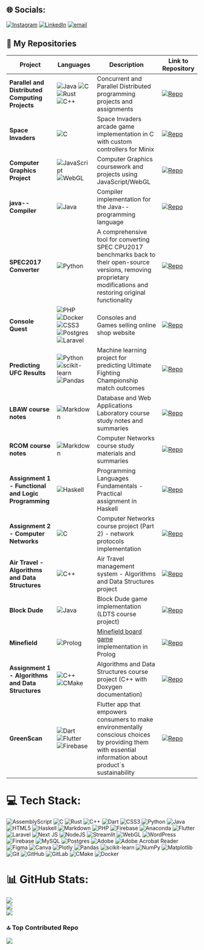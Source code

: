 
## 🌐 Socials:
[![Instagram](https://img.shields.io/badge/Instagram-%23E4405F.svg?logo=Instagram&logoColor=white)](https://instagram.com/eduardo_cunha04) [![LinkedIn](https://img.shields.io/badge/LinkedIn-%230077B5.svg?logo=linkedin&logoColor=white)](https://linkedin.com/in/eduardo-cunha4970) [![email](https://img.shields.io/badge/Email-D14836?logo=gmail&logoColor=white)](mailto:edumrcunha@gmail.com) 


## 📂 My Repositories

| Project | Languages | Description | Link to Repository |
|------------|----------|-------------|------|
| **Parallel and Distributed Computing Projects** | ![Java](https://img.shields.io/badge/java-%23ED8B00.svg?style=for-the-badge&logo=openjdk&logoColor=white) ![C](https://img.shields.io/badge/c-%2300599C.svg?style=for-the-badge&logo=c&logoColor=white) ![Rust](https://img.shields.io/badge/rust-%23CE422B.svg?style=for-the-badge&logo=rust&logoColor=white) ![C++](https://img.shields.io/badge/c++-%2300599C.svg?style=for-the-badge&logo=c%2B%2B&logoColor=white) | Concurrent and Parallel Distributed programming projects and assignments | [![Repo](https://img.shields.io/badge/Repository-181717?style=for-the-badge&logo=github&logoColor=white)](https://github.com/educunhA04/cpd_projects) |
| **Space Invaders** | ![C](https://img.shields.io/badge/c-%2300599C.svg?style=for-the-badge&logo=c&logoColor=white) | Space Invaders arcade game implementation in C with custom controllers for Minix | [![Repo](https://img.shields.io/badge/Repository-181717?style=for-the-badge&logo=github&logoColor=white)](https://github.com/educunhA04/space_invaders) |
| **Computer Graphics Project** | ![JavaScript](https://img.shields.io/badge/javascript-%23323330.svg?style=for-the-badge&logo=javascript&logoColor=%23F7DF1E) ![WebGL](https://img.shields.io/badge/WebGL-990000?logo=webgl&logoColor=white&style=for-the-badge) | Computer Graphics coursework and projects using JavaScript/WebGL | [![Repo](https://img.shields.io/badge/Repository-181717?style=for-the-badge&logo=github&logoColor=white)](https://github.com/educunhA04/cg) |
| **java-- Compiler** | ![Java](https://img.shields.io/badge/java-%23ED8B00.svg?style=for-the-badge&logo=openjdk&logoColor=white) | Compiler implementation for the Java-- programming language | [![Repo](https://img.shields.io/badge/Repository-181717?style=for-the-badge&logo=github&logoColor=white)](https://github.com/educunhA04/java--comp) |
| **SPEC2017 Converter** | ![Python](https://img.shields.io/badge/python-3670A0?style=for-the-badge&logo=python&logoColor=ffdd54) | A comprehensive tool for converting SPEC CPU2017 benchmarks back to their open-source versions, removing proprietary modifications and restoring original functionality | [![Repo](https://img.shields.io/badge/Repository-181717?style=for-the-badge&logo=github&logoColor=white)](https://github.com/specs-feup/spec2017-converter) |
| **Console Quest** | ![PHP](https://img.shields.io/badge/php-%23777BB4.svg?style=for-the-badge&logo=php&logoColor=white) ![Docker](https://img.shields.io/badge/docker-%230db7ed.svg?style=for-the-badge&logo=docker&logoColor=white) ![CSS3](https://img.shields.io/badge/css3-%231572B6.svg?style=for-the-badge&logo=css3&logoColor=white) ![Postgres](https://img.shields.io/badge/postgres-%23316192.svg?style=for-the-badge&logo=postgresql&logoColor=white) ![Laravel](https://img.shields.io/badge/laravel-%23FF2D20.svg?style=for-the-badge&logo=laravel&logoColor=white)| Consoles and Games selling online shop website| [![Repo](https://img.shields.io/badge/Repository-181717?style=for-the-badge&logo=github&logoColor=white)](https://github.com/educunhA04/ConsoleQuest) |
| **Predicting UFC Results** | ![Python](https://img.shields.io/badge/python-3670A0?style=for-the-badge&logo=python&logoColor=ffdd54) ![scikit-learn](https://img.shields.io/badge/scikit--learn-%23F7931E.svg?style=for-the-badge&logo=scikit-learn&logoColor=white) ![Pandas](https://img.shields.io/badge/pandas-%23150458.svg?style=for-the-badge&logo=pandas&logoColor=white)| Machine learning project for predicting Ultimate Fighting Championship match outcomes | [![Repo](https://img.shields.io/badge/Repository-181717?style=for-the-badge&logo=github&logoColor=white)](https://github.com/educunhA04/predicting_UFC_results) |
| **LBAW course notes** | ![Markdown](https://img.shields.io/badge/markdown-%23000000.svg?style=for-the-badge&logo=markdown&logoColor=white) | Database and Web Applications Laboratory course study notes and summaries | [![Repo](https://img.shields.io/badge/Repository-181717?style=for-the-badge&logo=github&logoColor=white)](https://github.com/educunhA04/lbaw_resumos) |
| **RCOM course notes** | ![Markdown](https://img.shields.io/badge/markdown-%23000000.svg?style=for-the-badge&logo=markdown&logoColor=white) | Computer Networks course study materials and summaries | [![Repo](https://img.shields.io/badge/Repository-181717?style=for-the-badge&logo=github&logoColor=white)](https://github.com/educunhA04/rcom_resumos) |
| **Assignment 1 - Functional and Logic Programming** | ![Haskell](https://img.shields.io/badge/Haskell-5e5086?style=for-the-badge&logo=haskell&logoColor=white) | Programming Languages Fundamentals - Practical assignment in Haskell | [![Repo](https://img.shields.io/badge/Repository-181717?style=for-the-badge&logo=github&logoColor=white)](https://github.com/educunhA04/pfl_tp1) |
| **Assignment 2 - Computer Networks** | ![C](https://img.shields.io/badge/c-%2300599C.svg?style=for-the-badge&logo=c&logoColor=white) | Computer Networks course project (Part 2) - network protocols implementation | [![Repo](https://img.shields.io/badge/Repository-181717?style=for-the-badge&logo=github&logoColor=white)](https://github.com/educunhA04/rcom2) |
| **Air Travel - Algorithms and Data Structures** | ![C++](https://img.shields.io/badge/c++-%2300599C.svg?style=for-the-badge&logo=c%2B%2B&logoColor=white) | Air Travel management system - Algorithms and Data Structures project | [![Repo](https://img.shields.io/badge/Repository-181717?style=for-the-badge&logo=github&logoColor=white)](https://github.com/educunhA04/airTravelAED) |
| **Block Dude** | ![Java](https://img.shields.io/badge/java-%23ED8B00.svg?style=for-the-badge&logo=openjdk&logoColor=white) | Block Dude game implementation (LDTS course project) | [![Repo](https://img.shields.io/badge/Repository-181717?style=for-the-badge&logo=github&logoColor=white)](https://github.com/educunhA04/block_dude) |
| **Minefield** | ![Prolog](https://img.shields.io/badge/Prolog-1F4F8C?style=for-the-badge&logo=prolog&logoColor=white) | [Minefield board game](https://boardgamegeek.com/boardgame/420797/minefield) implementation in Prolog | [![Repo](https://img.shields.io/badge/Repository-181717?style=for-the-badge&logo=github&logoColor=white)](https://github.com/educunhA04/minefield) |
| **Assignment 1 - Algorithms and Data Structures** | ![C++](https://img.shields.io/badge/c++-%2300599C.svg?style=for-the-badge&logo=c%2B%2B&logoColor=white) ![CMake](https://img.shields.io/badge/CMake-%23008FBA.svg?style=for-the-badge&logo=cmake&logoColor=white) | Algorithms and Data Structures course project (C++ with Doxygen documentation) | [![Repo](https://img.shields.io/badge/Repository-181717?style=for-the-badge&logo=github&logoColor=white)](https://github.com/educunhA04/projectaed) |
| **GreenScan** | ![Dart](https://img.shields.io/badge/dart-%230175C2.svg?style=for-the-badge&logo=dart&logoColor=white) ![Flutter](https://img.shields.io/badge/Flutter-%2302569B.svg?style=for-the-badge&logo=Flutter&logoColor=white) ![Firebase](https://img.shields.io/badge/firebase-%23039BE5.svg?style=for-the-badge&logo=firebase) | Flutter app that empowers consumers to make environmentally conscious choices by providing them with essential information about product´s sustainability | [![Repo](https://img.shields.io/badge/Repository-181717?style=for-the-badge&logo=github&logoColor=white)](https://github.com/FEUP-LEIC-ES-2023-24/2LEIC08T3) |

# 💻 Tech Stack:
![AssemblyScript](https://img.shields.io/badge/assembly%20script-%23000000.svg?style=for-the-badge&logo=assemblyscript&logoColor=white) ![C](https://img.shields.io/badge/c-%2300599C.svg?style=for-the-badge&logo=c&logoColor=white) ![Rust](https://img.shields.io/badge/rust-%23CE422B.svg?style=for-the-badge&logo=rust&logoColor=white) ![C++](https://img.shields.io/badge/c++-%2300599C.svg?style=for-the-badge&logo=c%2B%2B&logoColor=white) ![Dart](https://img.shields.io/badge/dart-%230175C2.svg?style=for-the-badge&logo=dart&logoColor=white) ![CSS3](https://img.shields.io/badge/css3-%231572B6.svg?style=for-the-badge&logo=css3&logoColor=white) ![Python](https://img.shields.io/badge/python-3670A0?style=for-the-badge&logo=python&logoColor=ffdd54) ![Java](https://img.shields.io/badge/java-%23ED8B00.svg?style=for-the-badge&logo=openjdk&logoColor=white) ![HTML5](https://img.shields.io/badge/html5-%23E34F26.svg?style=for-the-badge&logo=html5&logoColor=white) ![Haskell](https://img.shields.io/badge/Haskell-5e5086?style=for-the-badge&logo=haskell&logoColor=white) ![Markdown](https://img.shields.io/badge/markdown-%23000000.svg?style=for-the-badge&logo=markdown&logoColor=white) ![PHP](https://img.shields.io/badge/php-%23777BB4.svg?style=for-the-badge&logo=php&logoColor=white) ![Firebase](https://img.shields.io/badge/firebase-%23039BE5.svg?style=for-the-badge&logo=firebase) ![Anaconda](https://img.shields.io/badge/Anaconda-%2344A833.svg?style=for-the-badge&logo=anaconda&logoColor=white) ![Flutter](https://img.shields.io/badge/Flutter-%2302569B.svg?style=for-the-badge&logo=Flutter&logoColor=white) ![Laravel](https://img.shields.io/badge/laravel-%23FF2D20.svg?style=for-the-badge&logo=laravel&logoColor=white) ![Next JS](https://img.shields.io/badge/Next-black?style=for-the-badge&logo=next.js&logoColor=white) ![NodeJS](https://img.shields.io/badge/node.js-6DA55F?style=for-the-badge&logo=node.js&logoColor=white) ![Streamlit](https://img.shields.io/badge/Streamlit-%23FE4B4B.svg?style=for-the-badge&logo=streamlit&logoColor=white) ![WebGL](https://img.shields.io/badge/WebGL-990000?logo=webgl&logoColor=white&style=for-the-badge) ![WordPress](https://img.shields.io/badge/WordPress-%23117AC9.svg?style=for-the-badge&logo=WordPress&logoColor=white) ![Firebase](https://img.shields.io/badge/firebase-a08021?style=for-the-badge&logo=firebase&logoColor=ffcd34) ![MySQL](https://img.shields.io/badge/mysql-4479A1.svg?style=for-the-badge&logo=mysql&logoColor=white) ![Postgres](https://img.shields.io/badge/postgres-%23316192.svg?style=for-the-badge&logo=postgresql&logoColor=white) ![Adobe](https://img.shields.io/badge/adobe-%23FF0000.svg?style=for-the-badge&logo=adobe&logoColor=white) ![Adobe Acrobat Reader](https://img.shields.io/badge/Adobe%20Acrobat%20Reader-EC1C24.svg?style=for-the-badge&logo=Adobe%20Acrobat%20Reader&logoColor=white) ![Figma](https://img.shields.io/badge/figma-%23F24E1E.svg?style=for-the-badge&logo=figma&logoColor=white) ![Canva](https://img.shields.io/badge/Canva-%2300C4CC.svg?style=for-the-badge&logo=Canva&logoColor=white) ![Plotly](https://img.shields.io/badge/Plotly-%233F4F75.svg?style=for-the-badge&logo=plotly&logoColor=white) ![Pandas](https://img.shields.io/badge/pandas-%23150458.svg?style=for-the-badge&logo=pandas&logoColor=white) ![scikit-learn](https://img.shields.io/badge/scikit--learn-%23F7931E.svg?style=for-the-badge&logo=scikit-learn&logoColor=white) ![NumPy](https://img.shields.io/badge/numpy-%23013243.svg?style=for-the-badge&logo=numpy&logoColor=white) ![Matplotlib](https://img.shields.io/badge/Matplotlib-%23ffffff.svg?style=for-the-badge&logo=Matplotlib&logoColor=black) ![Git](https://img.shields.io/badge/git-%23F05033.svg?style=for-the-badge&logo=git&logoColor=white) ![GitHub](https://img.shields.io/badge/github-%23121011.svg?style=for-the-badge&logo=github&logoColor=white) ![GitLab](https://img.shields.io/badge/gitlab-%23181717.svg?style=for-the-badge&logo=gitlab&logoColor=white) ![CMake](https://img.shields.io/badge/CMake-%23008FBA.svg?style=for-the-badge&logo=cmake&logoColor=white) ![Docker](https://img.shields.io/badge/docker-%230db7ed.svg?style=for-the-badge&logo=docker&logoColor=white) 

# 📊 GitHub Stats:
![](https://github-readme-stats.vercel.app/api?username=educunhA04&theme=tokyonight&hide_border=false&include_all_commits=true&count_private=true)<br/>
![](https://nirzak-streak-stats.vercel.app/?user=educunhA04&theme=tokyonight&hide_border=false)<br/>
![](https://github-readme-stats.vercel.app/api/top-langs/?username=educunhA04&theme=tokyonight&hide_border=false&include_all_commits=true&count_private=true&layout=compact)

### 🔝 Top Contributed Repo
![](https://github-contributor-stats.vercel.app/api?username=educunhA04&limit=5&theme=onedark&combine_all_yearly_contributions=true)

<!-- Proudly created with GPRM ( https://gprm.itsvg.in ) -->
